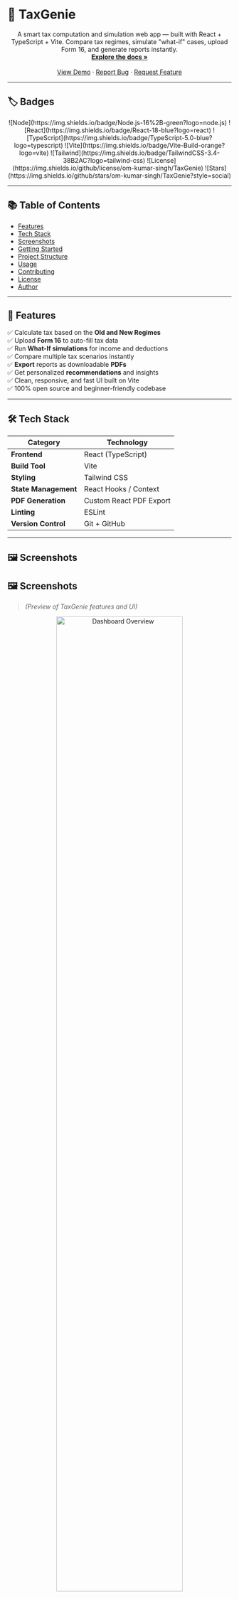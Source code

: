 # 🧮 TaxGenie

<p align="center">
  A smart tax computation and simulation web app — built with React + TypeScript + Vite.  
  Compare tax regimes, simulate "what-if" cases, upload Form 16, and generate reports instantly.
  <br />
  <a href="https://github.com/om-kumar-singh/TaxGenie"><strong>Explore the docs »</strong></a>
  <br />
  <br />
  <a href="https://taxgenie-helper.netlify.app/">View Demo</a>
  ·
  <a href="https://github.com/om-kumar-singh/TaxGenie/issues">Report Bug</a>
  ·
  <a href="https://github.com/om-kumar-singh/TaxGenie/issues">Request Feature</a>
</p>

---

## 🏷️ Badges

<p align="center">
  ![Node](https://img.shields.io/badge/Node.js-16%2B-green?logo=node.js)
  ![React](https://img.shields.io/badge/React-18-blue?logo=react)
  ![TypeScript](https://img.shields.io/badge/TypeScript-5.0-blue?logo=typescript)
  ![Vite](https://img.shields.io/badge/Vite-Build-orange?logo=vite)
  ![Tailwind](https://img.shields.io/badge/TailwindCSS-3.4-38B2AC?logo=tailwind-css)
  ![License](https://img.shields.io/github/license/om-kumar-singh/TaxGenie)
  ![Stars](https://img.shields.io/github/stars/om-kumar-singh/TaxGenie?style=social)
</p>

---

## 📚 Table of Contents

- [Features](#-features)
- [Tech Stack](#-tech-stack)
- [Screenshots](#-screenshots)
- [Getting Started](#-getting-started)
- [Project Structure](#-project-structure)
- [Usage](#-usage)
- [Contributing](#-contributing)
- [License](#-license)
- [Author](#-author)

---

## 🚀 Features

✅ Calculate tax based on the **Old and New Regimes**  
✅ Upload **Form 16** to auto-fill tax data  
✅ Run **What-If simulations** for income and deductions  
✅ Compare multiple tax scenarios instantly  
✅ **Export** reports as downloadable **PDFs**  
✅ Get personalized **recommendations** and insights  
✅ Clean, responsive, and fast UI built on Vite  
✅ 100% open source and beginner-friendly codebase  

---

## 🛠 Tech Stack

| Category | Technology |
|----------|------------|
| **Frontend** | React (TypeScript) |
| **Build Tool** | Vite |
| **Styling** | Tailwind CSS |
| **State Management** | React Hooks / Context |
| **PDF Generation** | Custom React PDF Export |
| **Linting** | ESLint |
| **Version Control** | Git + GitHub |

---

## 🖼 Screenshots

## 🖼 Screenshots

> *(Preview of TaxGenie features and UI)*  

<p align="center">
  <img src="assets/screenshots/Screenshot%202025-10-04%20230514.png" width="75%" alt="Dashboard Overview"><br/>
  <img src="assets/screenshots/Screenshot%202025-10-04%20230545.png" width="75%" alt="Form16 Upload"><br/>
  <img src="assets/screenshots/Screenshot%202025-10-04%20230604.png" width="75%" alt="What-If Simulator"><br/>
  <img src="assets/screenshots/Screenshot%202025-10-04%20230629.png" width="75%" alt="Tax Comparison"><br/>
  <img src="assets/screenshots/Screenshot%202025-10-04%20230711.png" width="75%" alt="Recommendations"><br/>
  <img src="assets/screenshots/Screenshot%202025-10-04%20230725.png" width="75%" alt="Genie Assistant"><br/>
  <img src="assets/screenshots/Screenshot%202025-10-04%20230739.png" width="75%" alt="PDF Export"><br/>
  <img src="assets/screenshots/Screenshot%202025-10-04%20230847.png" width="75%" alt="Summary Results"><br/>
</p>

---

## 🏁 Getting Started

Follow these steps to run the project locally:

### 1️⃣ Prerequisites

Install the following before you start:
- [Node.js](https://nodejs.org/) (v16+)
- npm or yarn
- Git

### 2️⃣ Clone the Repository

```bash
git clone https://github.com/om-kumar-singh/TaxGenie.git
cd TaxGenie
```

### 3️⃣ Install Dependencies

```bash
npm install
# or
yarn
```

### 4️⃣ Run the Development Server

```bash
npm run dev
# or
yarn dev
```

The app will be available at 👉 **http://localhost:5173**

### 5️⃣ Build for Production

```bash
npm run build
# or
yarn build
```

### 6️⃣ Preview the Production Build

```bash
npm run preview
# or
yarn preview
```

---

## 📂 Project Structure

```
TaxGenie/
├── public/
├── src/
│   ├── components/
│   │   ├── ExportPDF.tsx
│   │   ├── FinancialInput.tsx
│   │   ├── Form16Upload.tsx
│   │   ├── GenieAssistant.tsx
│   │   ├── Header.tsx
│   │   ├── Recommendations.tsx
│   │   ├── TaxChatbot.tsx
│   │   ├── TaxComparison.tsx
│   │   └── WhatIfSimulator.tsx
│   ├── utils/
│   │   └── taxCalculator.ts
│   ├── types/
│   │   └── tax.ts
│   ├── App.tsx
│   ├── main.tsx
│   └── index.css
├── package.json
├── vite.config.ts
├── tailwind.config.js
├── postcss.config.js
├── eslint.config.js
├── tsconfig.json
└── README.md
```

---

## 💻 Usage

1. **Open the app** at 👉 [TaxGenie](https://taxgenie-helper.netlify.app/)
2. **Enter your income**, deductions, and investment details
3. **View tax results** under both Old and New Regimes
4. **Use the What-If Simulator** to test different financial scenarios
5. **Export your results** as a PDF report
6. **Optionally, upload your Form 16** for quick automation

---

## 🤝 Contributing

Contributions are welcome!  
Fork the repo, create a new branch, make your changes, and submit a PR.

```bash
git checkout -b feature-name
git commit -m "Add new feature"
git push origin feature-name
```

---

## 📜 License

Distributed under the MIT License.  
See `LICENSE` for more information.

---

## 👨‍💻 Author

**Om Kumar Singh**

- GitHub: [@om-kumar-singh](https://github.com/om-kumar-singh)
- Project: [TaxGenie](https://github.com/om-kumar-singh/TaxGenie)
- Live Demo: [TaxGenie](https://taxgenie-helper.netlify.app/)

---
